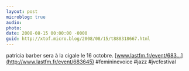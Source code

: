 ```yaml
---
layout: post
microblog: true
audio: 
photo: 
date: 2008-08-15 00:00:00 -0000
guid: http://xtof.micro.blog/2008/08/15/t888318667.html
---
```

patricia barber sera à la cigale le 16 octobre. [www.lastfm.fr/event/683...](http://www.lastfm.fr/event/683645) #femininevoice #jazz #jvcfestival
